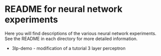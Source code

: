 README for neural network experiments
=====================================

Here you will find descriptions of the various neural network
experiments. See the README in each directory for more detailed
information.

+ 3lp-demo - modification of a tutorial 3 layer perceptron


